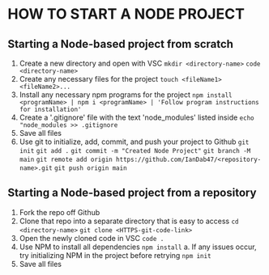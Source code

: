 # HOW TO START A NODE PROJECT

## Starting a Node-based project from scratch
1. Create a new directory and open with VSC
  `mkdir <directory-name>`
  `code <directory-name>`
2. Create any necessary files for the project
  `touch <fileName1> <fileName2>...`
3. Install any necessary npm programs for the project
  `npm install <programName> | npm i <programName> | 'Follow program instructions for installation'`
4. Create a '.gitignore' file with the text 'node_modules' listed inside
  `echo "node_modules >> .gitignore`
5. Save all files
6. Use git to initialize, add, commit, and push your project to Github
  `git init`
  `git add .`
  `git commit -m "Created Node Project"`
  `git branch -M main`
  `git remote add origin https://github.com/IanDab47/<repository-name>.git`
  `git push origin main`

## Starting a Node-based project from a repository
1. Fork the repo off Github
2. Clone that repo into a separate directory that is easy to access
  `cd <directory-name>`
  `git clone <HTTPS-git-code-link>`
3. Open the newly cloned code in VSC
  `code .`
4. Use NPM to install all dependencies
  `npm install`
  a. If any issues occur, try initializing NPM in the project before retrying
    `npm init`
5. Save all files
